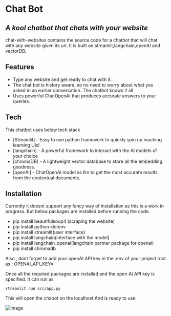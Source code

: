 # Chat Bot
## _A kool chatbot that chats with your website_

chat-with-websites contains the source code for a chatbot that will chat with any website given its url. It is built on streamlit,langchain,openAI and vectorDB.

## Features

- Type any website and get ready to chat with it.
- The chat bot is history aware, so no need to worry about what you asked in an earlier conversation. The chatbot knows it all
- Uses powerful ChatOpenAI that produces accurate answers to your queries.

## Tech

This chatbot uses below tech stack

- [Streamlit] - Easy to use python framework to quickly spin up maching learning UIs!
- [langchain] - A powerful framework to interact with the AI models of your choice
- [chromaDB] - A lightweight vector database to store all the embedding goodness.
- [openAI] - ChatOpenAI model as llm to get the most accurate results from the contextual documents.

## Installation

Currently it doesnt support any fancy way of installation as this is a work in progress.
But below packages are installed  before running the code.
- pip install beautifulsoup4 (scraping the website)
- pip install python-dotenv
- pip install streamlit(user interface)
- pip install langchain(interface with the model)
- pip install langchain_openai(langchain partner package for openai)
- pip install chromadb

Also , dont forget to add your openAI API key in the .env of your project root as :
OPENAI_API_KEY=<openAI-API-Key>

Once all the required packages are installed and the open AI API key is specified.
It can run as 
```
streamlit run src/app.py
```
This will open the chabot on the localhost.And is ready to use

![image](https://github.com/pradeeptyagi23/chat-with-websites/assets/8380756/dda1444c-4a39-4e0c-8230-4e5c3e835a79)
